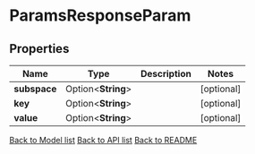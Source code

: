 # ParamsResponseParam

## Properties

Name | Type | Description | Notes
------------ | ------------- | ------------- | -------------
**subspace** | Option<**String**> |  | [optional]
**key** | Option<**String**> |  | [optional]
**value** | Option<**String**> |  | [optional]

[Back to Model list](../README.md#documentation-for-models) [Back to API list](../README.md#documentation-for-api-endpoints) [Back to README](../README.md)


